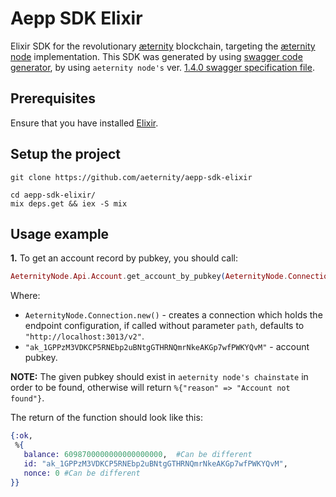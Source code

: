 # Aepp SDK Elixir

Elixir SDK for the revolutionary [æternity](https://aeternity.com/) blockchain, targeting the
[æternity node](https://github.com/aeternity/aeternity) implementation.
This SDK was generated by using [swagger code generator](https://github.com/DanielaIvanova/swagger-codegen/tree/elixir-adjustment), by using `aeternity node's` ver. [1.4.0 swagger specification file](https://github.com/aeternity/aeternity/blob/v1.4.0/config/swagger.yaml).

## Prerequisites
Ensure that you have installed [Elixir](https://elixir-lang.org/install.html).

## Setup the project

```
git clone https://github.com/aeternity/aepp-sdk-elixir

cd aepp-sdk-elixir/
mix deps.get && iex -S mix
```

## Usage example
**1.** To get an account record by pubkey, you should call:
``` elixir
AeternityNode.Api.Account.get_account_by_pubkey(AeternityNode.Connection.new(),"ak_1GPPzM3VDKCP5RNEbp2uBNtgGTHRNQmrNkeAKGp7wfPWKYQvM")
```
Where:
- `AeternityNode.Connection.new()` - creates a connection which holds the endpoint configuration, if called without parameter `path`, defaults to `"http://localhost:3013/v2"`.
- `"ak_1GPPzM3VDKCP5RNEbp2uBNtgGTHRNQmrNkeAKGp7wfPWKYQvM"` - account pubkey.

**NOTE:** The given pubkey should exist in `aeternity node's chainstate` in order to be found, otherwise will return `%{"reason" => "Account not found"}`.

The return of the function should look like this: 
``` elixir
{:ok,
 %{
   balance: 6098700000000000000000,  #Can be different
   id: "ak_1GPPzM3VDKCP5RNEbp2uBNtgGTHRNQmrNkeAKGp7wfPWKYQvM",
   nonce: 0 #Can be different
}}
```
